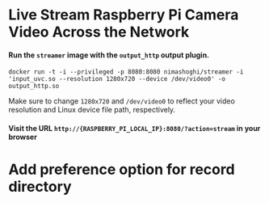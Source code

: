 # Live Stream Raspberry Pi Camera Video Across the Network

#### Run the `streamer` image with the `output_http` output plugin.

`docker run -t -i --privileged -p 8080:8080 nimashoghi/streamer -i 'input_uvc.so --resolution 1280x720 --device /dev/video0' -o output_http.so`

Make sure to change `1280x720` and `/dev/video0` to reflect your video resolution and Linux device file path, respectively.

#### Visit the URL `http://{RASPBERRY_PI_LOCAL_IP}:8080/?action=stream` in your browser

# Add preference option for record directory
